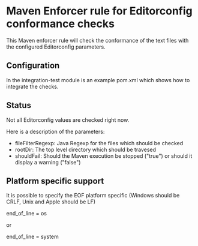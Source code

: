 # Maven Enforcer rule for Editorconfig conformance checks

This Maven enforcer rule will check the conformance of the text files with the configured Editorconfig parameters.

## Configuration
In the integration-test module is an example pom.xml which shows how to integrate the checks.

## Status
Not all Editorconfig values are checked right now.

Here is a description of the parameters:

 - fileFilterRegexp: Java Regexp for the files which should be checked
 - rootDir: The top level directory which should be travesed
 - shouldFail: Should the Maven execution be stopped ("true") or should it display a warning ("false")

## Platform specific support
It is possible to specify the EOF platform specific (Windows should be CRLF, Unix and Apple should be LF) 

end_of_line = os
 
or 
 
end_of_line = system
 
